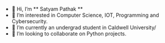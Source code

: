 - 👋 Hi, I’m ** Satyam Pathak **
- 👀 I’m interested in Computer Science, IOT, Programming and Cybersecurity.
- 🌱 I’m currently an undergrad student in Caldwell University/
- 💞️ I’m looking to collaborate on Python projects.

<!---
hyperloop77/hyperloop77 is a ✨ special ✨ repository because its `README.md` (this file) appears on your GitHub profile.
You can click the Preview link to take a look at your changes.
--->
